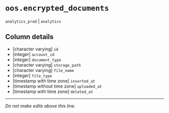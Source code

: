 # `oos.encrypted_documents`
`analytics_prod` | `analytics`

## Column details
* [character varying] `id`
* [integer]   `account_id`
* [integer]   `document_type`
* [character varying] `storage_path`
* [character varying] `file_name`
* [integer]   `file_type`
* [timestamp with time zone] `inserted_at`
* [timestamp without time zone] `uploaded_at`
* [timestamp with time zone] `deleted_at`

-------------------------------------------------------------------------------
*Do not make edits above this line.*
